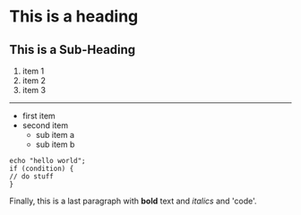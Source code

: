 # This is a heading
## This is a Sub-Heading

1. item 1
1. item 2
1. item 3 

---

* first item
* second item 
  * sub item a
  * sub item b 


```
echo "hello world";
if (condition) { 
// do stuff
}
```

Finally, this is a last paragraph with **bold** text and *italics* and 'code'. 